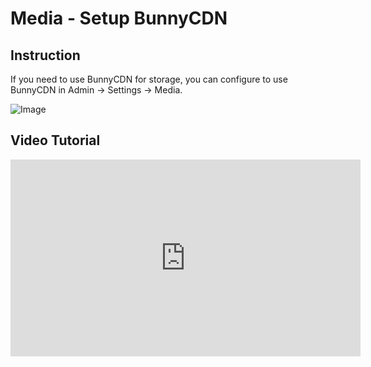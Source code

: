 # Media - Setup BunnyCDN    

## Instruction

If you need to use BunnyCDN for storage, you can configure to use BunnyCDN in Admin -> Settings -> Media.

![Image](https://farm66.staticflickr.com/65535/52335345361_fc00512c77_b.jpg)

## Video Tutorial

<iframe width="560" height="315" src="https://www.youtube.com/embed/Hlw4erp2DGk" title="YouTube video player" frameborder="0" allow="accelerometer; autoplay; clipboard-write; encrypted-media; gyroscope; picture-in-picture; web-share" allowfullscreen></iframe>
